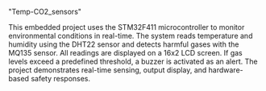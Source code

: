 "Temp-CO2_sensors" 

This embedded project uses the STM32F411 microcontroller to monitor environmental conditions in real-time. The system reads temperature and humidity using the DHT22 sensor and detects harmful gases with the MQ135 sensor. All readings are displayed on a 16x2 LCD screen. If gas levels exceed a predefined threshold, a buzzer is activated as an alert. The project demonstrates real-time sensing, output display, and hardware-based safety responses.
